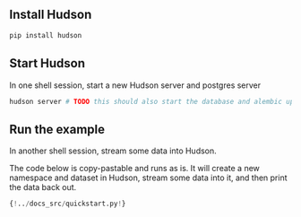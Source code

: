 ## Install Hudson

```sh
pip install hudson
```

## Start Hudson

In one shell session, start a new Hudson server and postgres server

```sh
hudson server # TODO this should also start the database and alembic upgrade head
```

## Run the example

In another shell session, stream some data into Hudson.

The code below is copy-pastable and runs as is. It will create a new namespace and dataset in Hudson, stream some data into it, and then print the data back out.

```Python
{!../docs_src/quickstart.py!}
```
